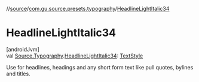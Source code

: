 //[source](../../index.md)/[com.gu.source.presets.typography](index.md)/[HeadlineLightItalic34](-headline-light-italic34.md)

# HeadlineLightItalic34

[androidJvm]\
val [Source.Typography](../com.gu.source/-source/-typography/index.md).[HeadlineLightItalic34](-headline-light-italic34.md): [TextStyle](https://developer.android.com/reference/kotlin/androidx/compose/ui/text/TextStyle.html)

Use for headlines, headings and any short form text like pull quotes, bylines and titles.
